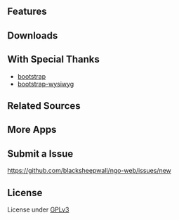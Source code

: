 ## Features


## Downloads


## With Special Thanks

* [bootstrap](https://github.com/twitter/bootstrap)
* [bootstrap-wysiwyg](https://github.com/mindmup/bootstrap-wysiwyg)


## Related Sources


## More Apps


## Submit a Issue

<https://github.com/blacksheepwall/ngo-web/issues/new>

## License

License under [GPLv3](http://www.gnu.org/licenses/gpl-3.0.txt)